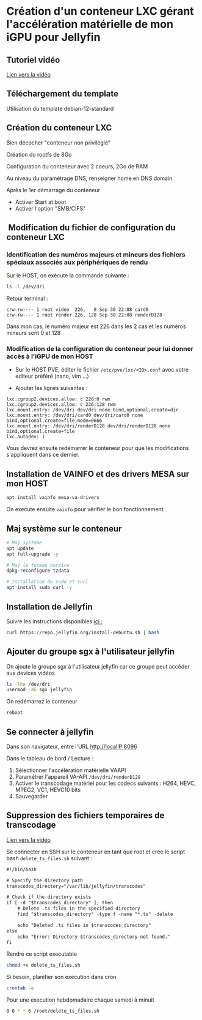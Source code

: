 # Création d'un conteneur LXC gérant l'accélération matérielle de mon iGPU pour Jellyfin

## Tutoriel vidéo

[Lien vers la vidéo](https://youtu.be/Vqr-0fI-99A)

## Téléchargement du template

Utilisation du template debian-12-standard

## Création du conteneur LXC

Bien décocher "conteneur non privilégié"

Création du rootfs de 8Go

Configuration du conteneur avec 2 coeurs, 2Go de RAM

Au niveau du paramétrage DNS, renseigner home en DNS domain

Après le 1er démarrage du conteneur

- Activer Start at boot
- Activer l'option "SMB/CIFS"

##  Modification du fichier de configuration du conteneur LXC

### Identification des numéros majeurs et mineurs des fichiers spéciaux associés aux périphériques de rendu

Sur le HOST, on exécute la commande suivante :

```bash
ls -l /dev/dri
```

Retour terminal :

```text
crw-rw---- 1 root video  226,   0 Sep 30 22:08 card0
crw-rw---- 1 root render 226, 128 Sep 30 22:08 renderD128
```

Dans mon cas, le numéro majeur est 226 dans les 2 cas et les numéros mineurs sont 0 et 128

### Modification de la configuration du conteneur pour lui donner accès à l'iGPU de mon HOST

- Sur le HOST PVE, éditer le fichier `/etc/pve/lxc/<ID>.conf` avec votre editeur préféré (nano, vim ...)

- Ajouter les lignes suivantes :

```text
lxc.cgroup2.devices.allow: c 226:0 rwm
lxc.cgroup2.devices.allow: c 226:128 rwm
lxc.mount.entry: /dev/dri dev/dri none bind,optional,create=dir
lxc.mount.entry: /dev/dri/card0 dev/dri/card0 none bind,optional,create=file,mode=0666
lxc.mount.entry: /dev/dri/renderD128 dev/dri/renderD128 none bind,optional,create=file
lxc.autodev: 1
```

Vous devrez ensuite redémarrer le conteneur pour que les modifications s'appliquent dans ce dernier.

## Installation de VAINFO et des drivers MESA sur mon HOST

```bash
apt install vainfo mesa-va-drivers
```

On execute ensuite `vainfo` pour vérifier le bon fonctionnement

## Maj système sur le conteneur

```bash
# Maj système
apt update
apt full-upgrade -y

# Maj le fuseau horaire
dpkg-reconfigure tzdata

# Installation du sudo et curl
apt install sudo curl -y
```

## Installation de Jellyfin

Suivre les instructions disponibles [ici :](https://jellyfin.org/docs/general/installation/linux#debian)

```bash
curl https://repo.jellyfin.org/install-debuntu.sh | bash
```

## Ajouter du groupe sgx à l'utilisateur jellyfin

On ajoute le groupe sgx à l'utilisateur jellyfin car ce groupe peut accéder aux devices vidéos

```bash
ls -lha /dev/dri
usermod -aG sgx jellyfin
```

On redémarrez le conteneur

```bash
reboot
```

## Se connecter à jellyfin

Dans son navigateur, entre l'URL <http://localIP:8096>

Dans le tableau de bord / Lecture :

1) Sélectionner l'accélération matérielle VAAPI
2) Paramétrer l'appareil VA-API `/dev/dri/renderD128`
3) Activer le transcodage matériel pour les codecs suivants : H264, HEVC, MPEG2, VC1, HEVC10 bits
4) Sauvegarder

## Suppression des fichiers temporaires de transcodage

[Lien vers la vidéo](https://youtu.be/me6uCYqj1_Q)

Se connecter en SSH sur le conteneur en tant que root et crée le script bash `delete_ts_files.sh` suivant :

```txt
#!/bin/bash

# Specify the directory path
transcodes_directory="/var/lib/jellyfin/transcodes"

# Check if the directory exists
if [ -d "$transcodes_directory" ]; then
    # Delete .ts files in the specified directory
    find "$transcodes_directory" -type f -name "*.ts" -delete

    echo "Deleted .ts files in $transcodes_directory"
else
    echo "Error: Directory $transcodes_directory not found."
fi
```

Rendre ce script executable

```bash
chmod +x delete_ts_files.sh
```

Si besoin, planifier son execution dans cron

```bash
crontab -e
```

Pour une execution hebdomadaire chaque samedi à minuit

```bash
0 0 * * 6 /root/delete_ts_files.sh
```
